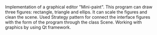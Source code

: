 Implementation of a graphical editor "Mini-paint". This program can draw three figures: rectangle, triangle and ellips. It can scale the figures and clean the scene. Used Strategy pattern for connect the interface figures with the form of the program through the class Scene. Working with graphics by using Qt framework.
